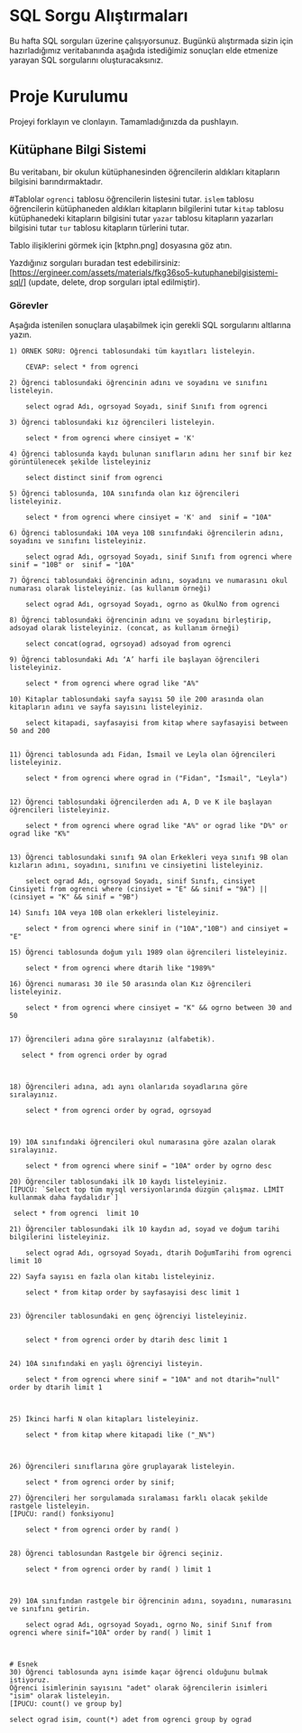 # SQL Sorgu Alıştırmaları

Bu hafta SQL sorguları üzerine çalışıyorsunuz. Bugünkü alıştırmada sizin için hazırladığımız veritabanında aşağıda istediğimiz sonuçları elde etmenize yarayan SQL sorgularını oluşturacaksınız.

# Proje Kurulumu

Projeyi forklayın ve clonlayın. Tamamladığınızda da pushlayın.

## Kütüphane Bilgi Sistemi

Bu veritabanı, bir okulun kütüphanesinden öğrencilerin aldıkları kitapların bilgisini barındırmaktadır.

#Tablolar
`ogrenci` tablosu öğrencilerin listesini tutar.
`islem` tablosu öğrencilerin kütüphaneden aldıkları kitapların bilgilerini tutar
`kitap` tablosu kütüphanedeki kitapların bilgisini tutar
`yazar` tablosu kitapların yazarları bilgisini tutar
`tur` tablosu kitapların türlerini tutar.

Tablo ilişiklerini görmek için [ktphn.png] dosyasına göz atın.

Yazdığınız sorguları buradan test edebilirsiniz: [https://ergineer.com/assets/materials/fkg36so5-kutuphanebilgisistemi-sql/] (update, delete, drop sorguları iptal edilmiştir).

### Görevler

Aşağıda istenilen sonuçlara ulaşabilmek için gerekli SQL sorgularını altlarına yazın.

    1) ÖRNEK SORU: Öğrenci tablosundaki tüm kayıtları listeleyin.

    	CEVAP: select * from ogrenci

    2) Öğrenci tablosundaki öğrencinin adını ve soyadını ve sınıfını listeleyin.

    	select ograd Adı, ogrsoyad Soyadı, sinif Sınıfı from ogrenci

    3) Öğrenci tablosundaki kız öğrencileri listeleyin.

        select * from ogrenci where cinsiyet = 'K'

    4) Öğrenci tablosunda kaydı bulunan sınıfların adını her sınıf bir kez görüntülenecek şekilde listeleyiniz

    	select distinct sinif from ogrenci

    5) Öğrenci tablosunda, 10A sınıfında olan kız öğrencileri listeleyiniz.

    	select * from ogrenci where cinsiyet = 'K' and  sinif = "10A"

    6) Öğrenci tablosundaki 10A veya 10B sınıfındaki öğrencilerin adını, soyadını ve sınıfını listeleyiniz.

        select ograd Adı, ogrsoyad Soyadı, sinif Sınıfı from ogrenci where sinif = "10B" or  sinif = "10A"

    7) Öğrenci tablosundaki öğrencinin adını, soyadını ve numarasını okul numarası olarak listeleyiniz. (as kullanım örneği)

    	select ograd Adı, ogrsoyad Soyadı, ogrno as OkulNo from ogrenci

    8) Öğrenci tablosundaki öğrencinin adını ve soyadını birleştirip, adsoyad olarak listeleyiniz. (concat, as kullanım örneği)

     	select concat(ograd, ogrsoyad) adsoyad from ogrenci

    9) Öğrenci tablosundaki Adı ‘A’ harfi ile başlayan öğrencileri listeleyiniz.

    	select * from ogrenci where ograd like "A%"

    10) Kitaplar tablosundaki sayfa sayısı 50 ile 200 arasında olan kitapların adını ve sayfa sayısını listeleyiniz.

    	select kitapadi, sayfasayisi from kitap where sayfasayisi between 50 and 200


    11) Öğrenci tablosunda adı Fidan, İsmail ve Leyla olan öğrencileri listeleyiniz.

    	select * from ogrenci where ograd in ("Fidan", "İsmail", "Leyla")


    12) Öğrenci tablosundaki öğrencilerden adı A, D ve K ile başlayan öğrencileri listeleyiniz.

    	select * from ogrenci where ograd like "A%" or ograd like "D%" or ograd like "K%"


    13) Öğrenci tablosundaki sınıfı 9A olan Erkekleri veya sınıfı 9B olan kızların adını, soyadını, sınıfını ve cinsiyetini listeleyiniz.

    	select ograd Adı, ogrsoyad Soyadı, sinif Sınıfı, cinsiyet Cinsiyeti from ogrenci where (cinsiyet = "E" && sinif = "9A") || (cinsiyet = "K" && sinif = "9B")

    14) Sınıfı 10A veya 10B olan erkekleri listeleyiniz.

    	select * from ogrenci where sinif in ("10A","10B") and cinsiyet = "E"

    15) Öğrenci tablosunda doğum yılı 1989 olan öğrencileri listeleyiniz.

    	select * from ogrenci where dtarih like "1989%"

    16) Öğrenci numarası 30 ile 50 arasında olan Kız öğrencileri listeleyiniz.

    	select * from ogrenci where cinsiyet = "K" && ogrno between 30 and 50


    17) Öğrencileri adına göre sıralayınız (alfabetik).

       select * from ogrenci order by ograd



    18) Öğrencileri adına, adı aynı olanlarıda soyadlarına göre sıralayınız.

    	select * from ogrenci order by ograd, ogrsoyad



    19) 10A sınıfındaki öğrencileri okul numarasına göre azalan olarak sıralayınız.

    	select * from ogrenci where sinif = "10A" order by ogrno desc

    20) Öğrenciler tablosundaki ilk 10 kaydı listeleyiniz.
    [İPUCU: `Select top tüm mysql versiyonlarında düzgün çalışmaz. LİMİT kullanmak daha faydalıdır`]

     select * from ogrenci  limit 10

    21) Öğrenciler tablosundaki ilk 10 kaydın ad, soyad ve doğum tarihi bilgilerini listeleyiniz.

    	select ograd Adı, ogrsoyad Soyadı, dtarih DoğumTarihi from ogrenci limit 10

    22) Sayfa sayısı en fazla olan kitabı listeleyiniz.

        select * from kitap order by sayfasayisi desc limit 1


    23) Öğrenciler tablosundaki en genç öğrenciyi listeleyiniz.


    	select * from ogrenci order by dtarih desc limit 1


    24) 10A sınıfındaki en yaşlı öğrenciyi listeyin.

     	select * from ogrenci where sinif = "10A" and not dtarih="null" order by dtarih limit 1



    25) İkinci harfi N olan kitapları listeleyiniz.

    	select * from kitap where kitapadi like ("_N%")



    26) Öğrencileri sınıflarına göre gruplayarak listeleyin.

    	select * from ogrenci order by sinif;

    27) Öğrencileri her sorgulamada sıralaması farklı olacak şekilde rastgele listeleyin.
    [İPUCU: rand() fonksiyonu]

    	select * from ogrenci order by rand( )


    28) Öğrenci tablosundan Rastgele bir öğrenci seçiniz.

    	select * from ogrenci order by rand( ) limit 1



    29) 10A sınıfından rastgele bir öğrencinin adını, soyadını, numarasını ve sınıfını getirin.

    	select ograd Adı, ogrsoyad Soyadı, ogrno No, sinif Sınıf from ogrenci where sinif="10A" order by rand( ) limit 1



    # Esnek
    30) Öğrenci tablosunda aynı isimde kaçar öğrenci olduğunu bulmak istiyoruz.
    Öğrenci isimlerinin sayısını "adet" olarak öğrencilerin isimleri "isim" olarak listeleyin.
    [İPUCU: count() ve group by]

    select ograd isim, count(*) adet from ogrenci group by ograd
